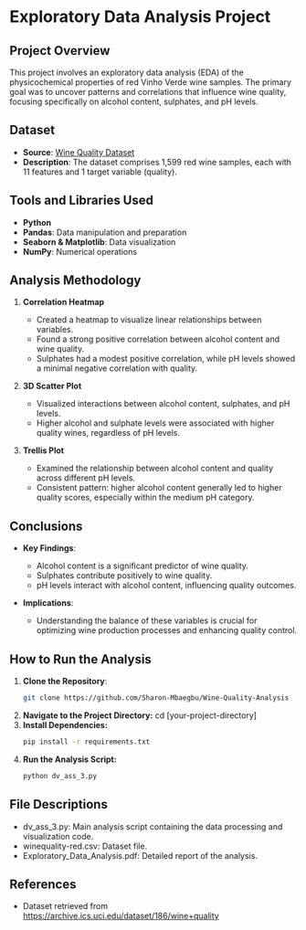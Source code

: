 # Exploratory Data Analysis Project

## Project Overview

This project involves an exploratory data analysis (EDA) of the physicochemical properties of red Vinho Verde wine samples. The primary goal was to uncover patterns and correlations that influence wine quality, focusing specifically on alcohol content, sulphates, and pH levels.

## Dataset

- **Source**: [Wine Quality Dataset](https://archive.ics.uci.edu/dataset/186/wine+quality)
- **Description**: The dataset comprises 1,599 red wine samples, each with 11 features and 1 target variable (quality).

## Tools and Libraries Used

- **Python**
- **Pandas**: Data manipulation and preparation
- **Seaborn & Matplotlib**: Data visualization
- **NumPy**: Numerical operations

## Analysis Methodology

1. **Correlation Heatmap**
   - Created a heatmap to visualize linear relationships between variables.
   - Found a strong positive correlation between alcohol content and wine quality.
   - Sulphates had a modest positive correlation, while pH levels showed a minimal negative correlation with quality.

2. **3D Scatter Plot**
   - Visualized interactions between alcohol content, sulphates, and pH levels.
   - Higher alcohol and sulphate levels were associated with higher quality wines, regardless of pH levels.

3. **Trellis Plot**
   - Examined the relationship between alcohol content and quality across different pH levels.
   - Consistent pattern: higher alcohol content generally led to higher quality scores, especially within the medium pH category.

## Conclusions

- **Key Findings**:
  - Alcohol content is a significant predictor of wine quality.
  - Sulphates contribute positively to wine quality.
  - pH levels interact with alcohol content, influencing quality outcomes.

- **Implications**:
  - Understanding the balance of these variables is crucial for optimizing wine production processes and enhancing quality control.

## How to Run the Analysis

1. **Clone the Repository**:
   ```sh
   git clone https://github.com/Sharon-Mbaegbu/Wine-Quality-Analysis
   ```
2. **Navigate to the Project Directory:**
   cd [your-project-directory]
3. **Install Dependencies:**
   ```sh
   pip install -r requirements.txt
    ```
4. **Run the Analysis Script:**
   ```sh
   python dv_ass_3.py
   ```
## File Descriptions
- dv_ass_3.py: Main analysis script containing the data processing and visualization code.
- winequality-red.csv: Dataset file.
- Exploratory_Data_Analysis.pdf: Detailed report of the analysis.

## References
- Dataset retrieved from https://archive.ics.uci.edu/dataset/186/wine+quality
